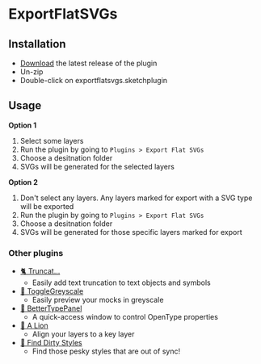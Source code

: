 # ExportFlatSVGs

## Installation

- [Download](../../releases/latest/download/exportflatsvgs.sketchplugin.zip) the latest release of the plugin
- Un-zip
- Double-click on exportflatsvgs.sketchplugin

## Usage

**Option 1**
1. Select some layers
2. Run the plugin by going to `Plugins > Export Flat SVGs`
3. Choose a desitnation folder
4. SVGs will be generated for the selected layers

**Option 2**
1. Don't select any layers. Any layers marked for export with a SVG type will be exported
2. Run the plugin by going to `Plugins > Export Flat SVGs`
3. Choose a desitnation folder
4. SVGs will be generated for those specific layers marked for export

### Other plugins

- [🐈 Truncat...](https://github.com/KevinGutowski/Truncat)
  - Easily add text truncation to text objects and symbols
- [🐉 ToggleGreyscale](https://github.com/KevinGutowski/ToggleGreyscale)
  - Easily preview your mocks in greyscale
- [📌 BetterTypePanel](https://github.com/KevinGutowski/betterTypePanel)
  - A quick-access window to control OpenType properties
- [🦁 A Lion](https://github.com/KevinGutowski/Mask-Selection)
  - Align your layers to a key layer
- [🔎 Find Dirty Styles](https://github.com/KevinGutowski/FindDirtyStyles)
  - Find those pesky styles that are out of sync!
